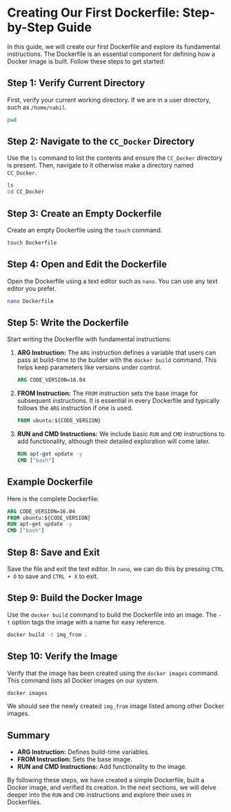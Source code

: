 # Creating Our First Dockerfile: Step-by-Step Guide

In this guide, we will create our first Dockerfile and explore its fundamental instructions. The Dockerfile is an essential component for defining how a Docker image is built. Follow these steps to get started:

## Step 1: Verify Current Directory

First, verify your current working directory. If we are in a user directory, such as `/home/nabil`.

```sh
pwd
```

## Step 2: Navigate to the `CC_Docker` Directory

Use the `ls` command to list the contents and ensure the `CC_Docker` directory is present. Then, navigate to it otherwise make a directory named `CC_Docker`.

```sh
ls
cd CC_Docker
```

## Step 3: Create an Empty Dockerfile

Create an empty Dockerfile using the `touch` command.

```sh
touch Dockerfile
```

## Step 4: Open and Edit the Dockerfile

Open the Dockerfile using a text editor such as `nano`. You can use any text editor you prefer.

```sh
nano Dockerfile
```

## Step 5: Write the Dockerfile

Start writing the Dockerfile with fundamental instructions:

1. **ARG Instruction:**
   The `ARG` instruction defines a variable that users can pass at build-time to the builder with the `docker build` command. This helps keep parameters like versions under control.

    ```Dockerfile
    ARG CODE_VERSION=16.04
    ```

2. **FROM Instruction:**
   The `FROM` instruction sets the base image for subsequent instructions. It is essential in every Dockerfile and typically follows the `ARG` instruction if one is used.

    ```Dockerfile
    FROM ubuntu:${CODE_VERSION}
    ```

3. **RUN and CMD Instructions:**
   We include basic `RUN` and `CMD` instructions to add functionality, although their detailed exploration will come later.

    ```Dockerfile
    RUN apt-get update -y
    CMD ["bash"]
    ```

## Example Dockerfile

Here is the complete Dockerfile:

```Dockerfile
ARG CODE_VERSION=16.04
FROM ubuntu:${CODE_VERSION}
RUN apt-get update -y
CMD ["bash"]
```

## Step 8: Save and Exit

Save the file and exit the text editor. In `nano`, we can do this by pressing `CTRL + O` to save and `CTRL + X` to exit.

## Step 9: Build the Docker Image

Use the `docker build` command to build the Dockerfile into an image. The `-t` option tags the image with a name for easy reference.

```sh
docker build -t img_from .
```

## Step 10: Verify the Image

Verify that the image has been created using the `docker images` command. This command lists all Docker images on our system.

```sh
docker images
```

We should see the newly created `img_from` image listed among other Docker images.

## Summary

- **ARG Instruction:** Defines build-time variables.
- **FROM Instruction:** Sets the base image.
- **RUN and CMD Instructions:** Add functionality to the image.

By following these steps, we have created a simple Dockerfile, built a Docker image, and verified its creation. In the next sections, we will delve deeper into the `RUN` and `CMD` instructions and explore their uses in Dockerfiles.
